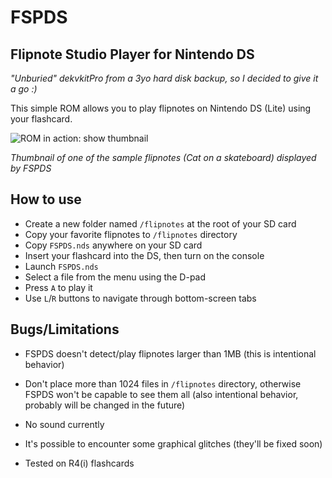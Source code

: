 # FSPDS 

## Flipnote Studio Player for Nintendo DS

*"Unburied" dekvkitPro from a 3yo hard disk backup, so I decided to give it a go :)*

This simple ROM allows you to play flipnotes on Nintendo DS (Lite) using your flashcard.

![ROM in action: show thumbnail](https://github.com/NotImplementedLife/Resources/blob/master/FSPDS/images/ss01.png "Show thumbnail")

*Thumbnail of one of the sample flipnotes (Cat on a skateboard) displayed by FSPDS*

## How to use

- Create a new folder named ```/flipnotes``` at the root of your SD card
- Copy your favorite flipnotes to ```/flipnotes``` directory
- Copy ```FSPDS.nds``` anywhere on your SD card
- Insert your flashcard into the DS, then turn on the console
- Launch ```FSPDS.nds```
- Select a file from the menu using the D-pad
- Press ```A``` to play it
- Use ```L```/```R``` buttons to navigate through bottom-screen tabs

## Bugs/Limitations

- FSPDS doesn't detect/play flipnotes larger than 1MB (this is intentional behavior)
- Don't place more than 1024 files in ```/flipnotes``` directory, otherwise FSPDS won't be capable to see them all 
(also intentional behavior, probably will be changed in the future)
- No sound currently
- It's possible to encounter some graphical glitches (they'll be fixed soon)

- Tested on R4(i) flashcards
